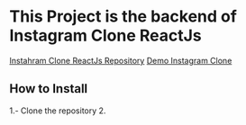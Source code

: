 # This Project is the backend of Instagram Clone ReactJs

[Instahram Clone ReactJs Repository](https://github.com/MiriamGaGuMuk/instagram-clone-reactjs.git)
[Demo Instagram Clone](https://instagram-fullstack-clone.herokuapp.com//)

## How to Install
1.- Clone the repository
2. 